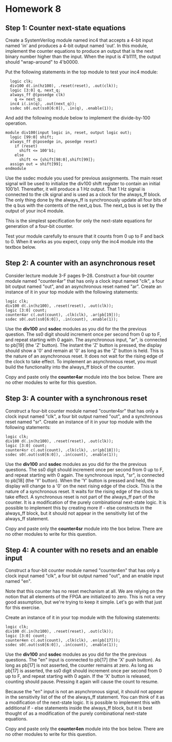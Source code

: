# Homework 8
## Step 1: Counter next-state equations
Create a SystemVerilog module named inc4 that accepts a 4-bit input named 'in' and produces a 4-bit output named 'out'. In this module, implement the counter equations to produce an output that is the next binary number higher than the input. When the input is 4'b1111, the output should "wrap-around" to 4'b0000.

Put the following statements in the top module to test your inc4 module:
```
  logic clk;
  div100 d(.in(hz100), .reset(reset), .out(clk));
  logic [3:0] q, next_q;
  always_ff @(posedge clk)
    q <= next_q;
  inc4 i(.in(q), .out(next_q));
  ssdec s0(.out(ss0[6:0]), .in(q), .enable(1));
  ```
And add the following module below to implement the divide-by-100 operation.
```
module div100(input logic in, reset, output logic out);
  logic [99:0] shift;
  always_ff @(posedge in, posedge reset)
    if (reset)
      shift <= 100'b1;
    else
      shift <= {shift[98:0],shift[99]};
  assign out = shift[99];
endmodule
```
Use the ssdec module you used for previous assignments.
The main reset signal will be used to initialize the div100 shift register to contain an initial 100'b1. Thereafter, it will produce a 1 Hz output. That 1 Hz signal is connected to the clk signal and is used as a clock for the always_ff block. The only thing done by the always_ff is synchronously update all four bits of the q bus with the contents of the next_q bus. The next_q bus is set by the output of your inc4 module.

This is the simplest specification for only the next-state equations for generation of a four-bit counter.

Test your module carefully to ensure that it counts from 0 up to F and back to 0. When it works as you expect, copy only the inc4 module into the textbox below.

## Step 2: A counter with an asynchronous reset
Consider lecture module 3-F pages 9–28. Construct a four-bit counter module named "counter4ar" that has only a clock input named "clk", a four bit output named "out", and an asynchronous reset named "ar". Create an instance of it in your top module with the following statements:

  ```
  logic clk;
  div100 d(.in(hz100), .reset(reset), .out(clk));
  logic [3:0] count;
  counter4ar c(.out(count), .clk(clk), .ar(pb[19]));
  ssdec s0(.out(ss0[6:0]), .in(count), .enable(1));
  ```
Use the **div100** and **ssdec** modules as you did for the the previous question. The ss0 digit should increment once per second from 0 up to F, and repeat starting with 0 again. The asynchronous input, "ar", is connected to pb[19] (the 'Z' button). The instant the 'Z' button is pressed, the display should show a '0' and remain at '0' as long as the 'Z' button is held.
This is the nature of an asynchronous reset. It does not wait for the rising edge of the clock to take effect. To implement an asynchronous reset, you must build the functionality into the always_ff block of the counter.

Copy and paste only the **counter4ar** module into the box below. There are no other modules to write for this question.

## Step 3: A counter with a synchronous reset
Construct a four-bit counter module named "counter4sr" that has only a clock input named "clk", a four bit output named "out", and a synchronous reset named "sr". Create an instance of it in your top module with the following statements:

  ```
  logic clk;
  div100 d(.in(hz100), .reset(reset), .out(clk));
  logic [3:0] count;
  counter4sr c(.out(count), .clk(clk), .sr(pb[18]));
  ssdec s0(.out(ss0[6:0]), .in(count), .enable(1));
  ```
Use the **div100** and **ssdec** modules as you did for the the previous questions. The ss0 digit should increment once per second from 0 up to F, and repeat starting with 0 again. The synchronous input, "sr", is connected to pb[18] (the 'Y' button). When the 'Y' button is pressed and held, the display will change to a '0' on the next rising edge of the clock.
This is the nature of a synchronous reset. It waits for the rising edge of the clock to take effect. A synchronous reset is not part of the always_ff part of the counter. It is a modification of the purely combinational next-state logic. It is possible to implement this by creating more if - else constructs in the always_ff block, but it should not appear in the sensitivity list of the always_ff statement.

Copy and paste only the **counter4sr** module into the box below. There are no other modules to write for this question.

## Step 4: A counter with no resets and an enable input
Construct a four-bit counter module named "counter4en" that has only a clock input named "clk", a four bit output named "out", and an enable input named "en".

Note that this counter has no reset mechanism at all. We are relying on the notion that all elements of the FPGA are initialized to zero. This is not a very good assumption, but we're trying to keep it simple. Let's go with that just for this exercise.

Create an instance of it in your top module with the following statements:

  ```
  logic clk;
  div100 d(.in(hz100), .reset(reset), .out(clk));
  logic [3:0] count;
  counter4en c(.out(count), .clk(clk), .en(pb[17]));
  ssdec s0(.out(ss0[6:0]), .in(count), .enable(1));
  ```
Use the **div100** and **ssdec** modules as you did for the the previous questions. The "en" input is connected to pb[17] (the 'X' push button). As long as pb[17] is not asserted, the counter remains at zero. As long as pb[17] is asserted, the ss0 digit should increment once per second from 0 up to F, and repeat starting with 0 again. If the 'X' button is released, counting should pause. Pressing it again will cause the count to resume.

Because the "en" input is not an asynchronous signal, it should not appear in the sensitivity list of the of the always_ff statement. You can think of it as a modification of the next-state logic. It is possible to implement this with additional if - else statements inside the always_ff block, but it is best thought of as a modification of the purely combinational next-state equations.

Copy and paste only the **counter4en** module into the box below. There are no other modules to write for this question.
